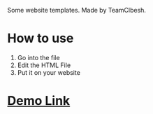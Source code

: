 Some website templates. Made by TeamClbesh.

# How to use

1. Go into the file
2. Edit the HTML File
3. Put it on your website


# [Demo Link](https://baseballe2k.github.io/website-templates/cool/)

